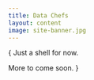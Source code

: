 ```yaml
---
title: Data Chefs
layout: content
image: site-banner.jpg
---
```


{ Just a shell for now.

More to come soon. }